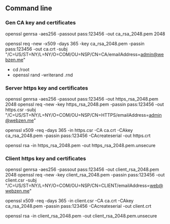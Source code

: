 
## Command line

### Gen CA key and certificates

openssl genrsa -aes256 -passout pass:123456 -out ca_rsa_2048.pem 2048

openssl req -new -x509 -days 365 -key ca_rsa_2048.pem -passin pass:123456 -out ca.crt -subj "/C=US/ST=NY/L=NY/O=COM/OU=NSP/CN=CA/emailAddress=admin@webzen.me"

- cd /root
- openssl rand -writerand .rnd


### Server https key and certificates


openssl genrsa -aes256 -passout pass:123456 -out https_rsa_2048.pem 2048
openssl req -new -key https_rsa_2048.pem -passin pass:123456 -out https.csr -subj "/C=US/ST=NY/L=NY/O=COM/OU=NSP/CN=HTTPS/emailAddress=admin@webzen.me"

openssl x509 -req -days 365 -in https.csr -CA ca.crt -CAkey ca_rsa_2048.pem -passin pass:123456 -CAcreateserial -out https.crt


openssl rsa -in https_rsa_2048.pem -out https_rsa_2048.pem.unsecure

### Client https key and certificates

openssl genrsa -aes256 -passout pass:123456 -out client_rsa_2048.pem 2048
openssl req -new -key client_rsa_2048.pem -passin pass:123456 -out client.csr -subj "/C=US/ST=NY/L=NY/O=COM/OU=NSP/CN=CLIENT/emailAddress=web@webzen.me"

openssl x509 -req -days 365 -in client.csr -CA ca.crt -CAkey ca_rsa_2048.pem -passin pass:123456 -CAcreateserial -out client.crt

openssl rsa -in client_rsa_2048.pem -out client_rsa_2048.pem.unsecure

